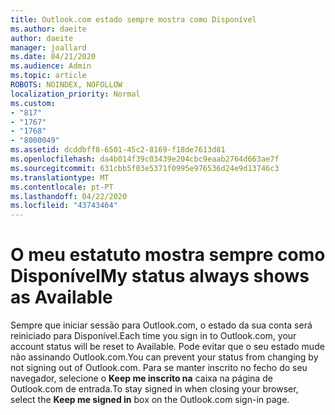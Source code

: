 ```yaml
---
title: Outlook.com estado sempre mostra como Disponível
ms.author: daeite
author: daeite
manager: joallard
ms.date: 04/21/2020
ms.audience: Admin
ms.topic: article
ROBOTS: NOINDEX, NOFOLLOW
localization_priority: Normal
ms.custom:
- "817"
- "1767"
- "1768"
- "8000049"
ms.assetid: dcddbff8-6501-45c2-8169-f18de7613d81
ms.openlocfilehash: da4b014f39c03439e204cbc9eaab2764d663ae7f
ms.sourcegitcommit: 631cbb5f03e5371f0995e976536d24e9d13746c3
ms.translationtype: MT
ms.contentlocale: pt-PT
ms.lasthandoff: 04/22/2020
ms.locfileid: "43743464"
---
```

# <a name="my-status-always-shows-as-available"></a><span data-ttu-id="29c63-102">O meu estatuto mostra sempre como Disponível</span><span class="sxs-lookup"><span data-stu-id="29c63-102">My status always shows as Available</span></span>

<span data-ttu-id="29c63-103">Sempre que iniciar sessão para Outlook.com, o estado da sua conta será reiniciado para Disponível.</span><span class="sxs-lookup"><span data-stu-id="29c63-103">Each time you sign in to Outlook.com, your account status will be reset to Available.</span></span> <span data-ttu-id="29c63-104">Pode evitar que o seu estado mude não assinando Outlook.com.</span><span class="sxs-lookup"><span data-stu-id="29c63-104">You can prevent your status from changing by not signing out of Outlook.com.</span></span> <span data-ttu-id="29c63-105">Para se manter inscrito no fecho do seu navegador, selecione o **Keep me inscrito na** caixa na página de Outlook.com de entrada.</span><span class="sxs-lookup"><span data-stu-id="29c63-105">To stay signed in when closing your browser, select the **Keep me signed in** box on the Outlook.com sign-in page.</span></span>
